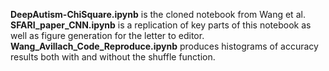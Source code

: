 **DeepAutism-ChiSquare.ipynb** is the cloned notebook from Wang et al.
**SFARI_paper_CNN.ipynb** is a replication of key parts of this notebook as well as figure generation for the letter to editor.
**Wang_Avillach_Code_Reproduce.ipynb** produces histograms of accuracy results both with and without the shuffle function.
